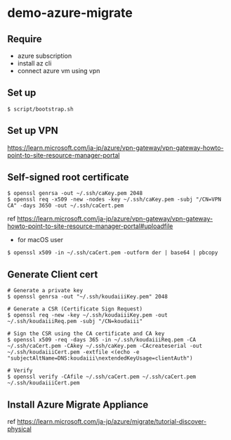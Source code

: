 # demo-azure-migrate

## Require

- azure subscription
- install az cli
- connect azure vm using vpn

## Set up

```console
$ script/bootstrap.sh
```

## Set up VPN

https://learn.microsoft.com/ja-jp/azure/vpn-gateway/vpn-gateway-howto-point-to-site-resource-manager-portal

## Self-signed root certificate

```console
$ openssl genrsa -out ~/.ssh/caKey.pem 2048
$ openssl req -x509 -new -nodes -key ~/.ssh/caKey.pem -subj "/CN=VPN CA" -days 3650 -out ~/.ssh/caCert.pem
```

ref https://learn.microsoft.com/ja-jp/azure/vpn-gateway/vpn-gateway-howto-point-to-site-resource-manager-portal#uploadfile

- for macOS user

```console
$ openssl x509 -in ~/.ssh/caCert.pem -outform der | base64 | pbcopy
```

## Generate Client cert

```console
# Generate a private key
$ openssl genrsa -out "~/.ssh/koudaiiiKey.pem" 2048

# Generate a CSR (Certificate Sign Request)
$ openssl req -new -key ~/.ssh/koudaiiiKey.pem -out ~/.ssh/koudaiiiReq.pem -subj "/CN=koudaiii"

# Sign the CSR using the CA certificate and CA key
$ openssl x509 -req -days 365 -in ~/.ssh/koudaiiiReq.pem -CA ~/.ssh/caCert.pem -CAkey ~/.ssh/caKey.pem -CAcreateserial -out ~/.ssh/koudaiiiCert.pem -extfile <(echo -e "subjectAltName=DNS:koudaiii\nextendedKeyUsage=clientAuth")

# Verify
$ openssl verify -CAfile ~/.ssh/caCert.pem ~/.ssh/caCert.pem ~/.ssh/koudaiiiCert.pem
```

## Install Azure Migrate Appliance

ref https://learn.microsoft.com/ja-jp/azure/migrate/tutorial-discover-physical
